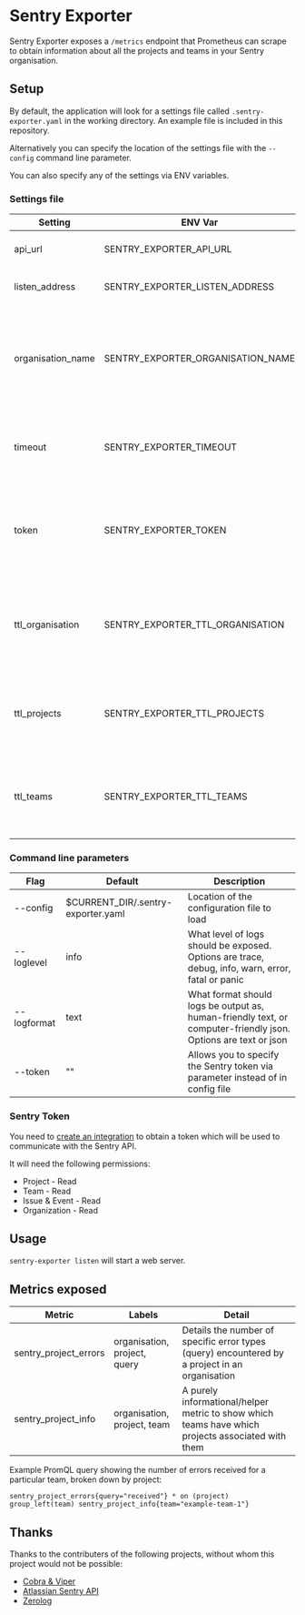 # Sentry Exporter

Sentry Exporter exposes a `/metrics` endpoint that Prometheus can scrape to obtain information about all the projects and teams in your Sentry organisation.

## Setup

By default, the application will look for a settings file called `.sentry-exporter.yaml` in the working directory.  An example file is included in this repository.

Alternatively you can specify the location of the settings file with the `--config` command line parameter.

You can also specify any of the settings via ENV variables.

### Settings file

| Setting | ENV Var | Default | Description |
| ------- | ------- | ------- | ----------- |
| api_url | SENTRY_EXPORTER_API_URL | https://sentry.io/api/0/ | URL that points to your Sentry API
| listen_address | SENTRY_EXPORTER_LISTEN_ADDRESS | :9142 | Address to start the web server on
| organisation_name | SENTRY_EXPORTER_ORGANISATION_NAME | "" | This is a **required** setting. The organisation slug for your account.  This is queried to extract a list of teams
| timeout | SENTRY_EXPORTER_TIMEOUT | 60 | The maximum amount of seconds to wait for the Sentry API to respond
| token | SENTRY_EXPORTER_TOKEN | "" | This is a **required** setting. It allows communication with the Sentry API. More details below
| ttl_organisation | SENTRY_EXPORTER_TTL_ORGANISATION | 86400 | The duration in seconds to hold organisation information in memory (no request to Sentry)
| ttl_projects | SENTRY_EXPORTER_TTL_PROJECTS | 600 | The duration in seconds to hold project information in memory (no request to Sentry)
| ttl_teams | SENTRY_EXPORTER_TTL_TEAMS | 3600 | The duration in seconds to hold team information in memory (no request to Sentry)


### Command line parameters

| Flag | Default | Description |
| ---- | ------- | ----------- |
| --config | $CURRENT_DIR/.sentry-exporter.yaml | Location of the configuration file to load
| --loglevel | info | What level of logs should be exposed.  Options are trace, debug, info, warn, error, fatal or panic
| --logformat | text | What format should logs be output as, human-friendly text, or computer-friendly json. Options are text or json
| --token | "" | Allows you to specify the Sentry token via parameter instead of in config file


### Sentry Token

You need to [create an integration](https://blog.sentry.io/2019/08/21/sentrys-internal-integrations-build-internal-tools-that-fit-your-workflow) to obtain a token which will be used to communicate with the Sentry API.

It will need the following permissions:
* Project - Read
* Team - Read
* Issue & Event - Read
* Organization - Read

## Usage

`sentry-exporter listen` will start a web server.

## Metrics exposed

| Metric | Labels | Detail |
| ------ | ------ | ------ |
| sentry_project_errors | organisation, project, query | Details the number of specific error types (query) encountered by a project in an organisation
| sentry_project_info | organisation, project, team | A purely informational/helper metric to show which teams have which projects associated with them

Example PromQL query showing the number of errors received for a particular team, broken down by project:
```
sentry_project_errors{query="received"} * on (project) group_left(team) sentry_project_info{team="example-team-1"}
```


## Thanks

Thanks to the contributers of the following projects, without whom this project would not be possible:
* [Cobra & Viper](https://github.com/spf13/cobra)
* [Atlassian Sentry API](https://github.com/atlassian/go-sentry-api)
* [Zerolog](https://github.com/rs/zerolog)
